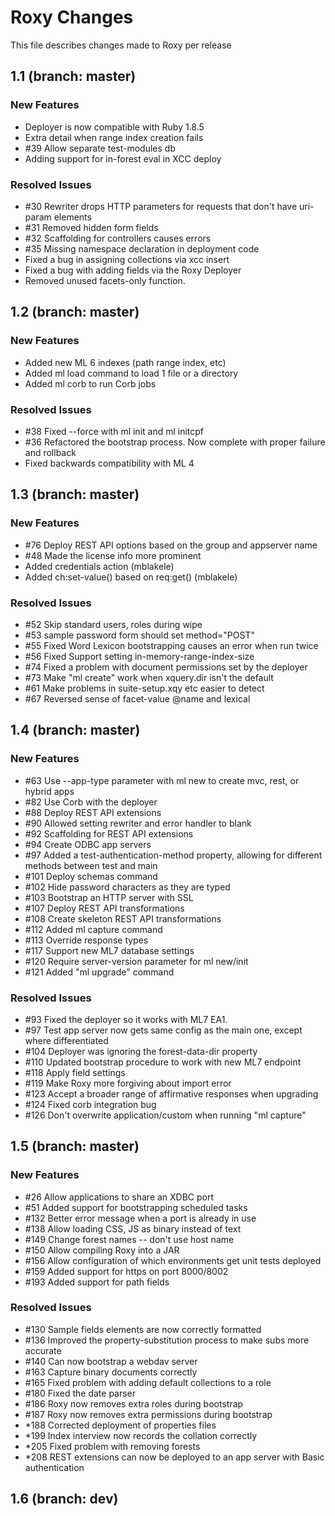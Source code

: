 # Roxy Changes
This file describes changes made to Roxy per release

## 1.1 (branch: master)

### New Features
* Deployer is now compatible with Ruby 1.8.5
* Extra detail when range index creation fails
* \#39 Allow separate test-modules db
* Adding support for in-forest eval in XCC deploy

### Resolved Issues
* \#30 Rewriter drops HTTP parameters for requests that don't have uri-param elements
* \#31 Removed hidden form fields
* \#32 Scaffolding for controllers causes errors
* \#35 Missing namespace declaration in deployment code
* Fixed a bug in assigning collections via xcc insert
* Fixed a bug with adding fields via the Roxy Deployer
* Removed unused facets-only function.

## 1.2 (branch: master)

### New Features
* Added new ML 6 indexes (path range index, etc)
* Added ml load command to load 1 file or a directory
* Added ml corb to run Corb jobs

### Resolved Issues
* \#38 Fixed --force with ml init and ml initcpf
* \#36 Refactored the bootstrap process. Now complete with proper failure and rollback
* Fixed backwards compatibility with ML 4

## 1.3 (branch: master)

### New Features
* \#76 Deploy REST API options based on the group and appserver name
* \#48 Made the license info more prominent
* Added credentials action (mblakele)
* Added ch:set-value() based on req:get() (mblakele)

### Resolved Issues
* \#52 Skip standard users, roles during wipe
* \#53 sample password form should set method="POST"
* \#55 Fixed Word Lexicon bootstrapping causes an error when run twice
* \#56 Fixed Support setting in-memory-range-index-size
* \#74 Fixed a problem with document permissions set by the deployer
* \#73 Make "ml create" work when xquery.dir isn't the default
* \#61 Make problems in suite-setup.xqy etc easier to detect
* \#67 Reversed sense of facet-value @name and lexical

## 1.4 (branch: master)

### New Features
* \#63 Use --app-type parameter with ml new to create mvc, rest, or hybrid apps
* \#82 Use Corb with the deployer
* \#88 Deploy REST API extensions
* \#90 Allowed setting rewriter and error handler to blank
* \#92 Scaffolding for REST API extensions
* \#94 Create ODBC app servers
* \#97 Added a test-authentication-method property, allowing for different methods between test and main
* \#101 Deploy schemas command
* \#102 Hide password characters as they are typed
* \#103 Bootstrap an HTTP server with SSL
* \#107 Deploy REST API transformations
* \#108 Create skeleton REST API transformations
* \#112 Added ml capture command
* \#113 Override response types
* \#117 Support new ML7 database settings
* \#120 Require server-version parameter for ml new/init
* \#121 Added "ml upgrade" command

### Resolved Issues
* \#93 Fixed the deployer so it works with ML7 EA1.
* \#97 Test app server now gets same config as the main one, except where differentiated
* \#104 Deployer was ignoring the forest-data-dir property
* \#110 Updated bootstrap procedure to work with new ML7 endpoint
* \#118 Apply field settings
* \#119 Make Roxy more forgiving about import error
* \#123 Accept a broader range of affirmative responses when upgrading
* \#124 Fixed corb integration bug
* \#126 Don't overwrite application/custom when running "ml capture"

## 1.5 (branch: master)

### New Features
* \#26  Allow applications to share an XDBC port
* \#51  Added support for bootstrapping scheduled tasks
* \#132 Better error message when a port is already in use
* \#138 Allow loading CSS, JS as binary instead of text
* \#149 Change forest names -- don't use host name
* \#150 Allow compiling Roxy into a JAR
* \#156 Allow configuration of which environments get unit tests deployed
* \#159 Added support for https on port 8000/8002
* \#193 Added support for path fields

### Resolved Issues
* \#130 Sample fields elements are now correctly formatted
* \#136 Improved the property-substitution process to make subs more accurate
* \#140 Can now bootstrap a webdav server
* \#163 Capture binary documents correctly
* \#165 Fixed problem with adding default collections to a role
* \#180 Fixed the date parser
* \#186 Roxy now removes extra roles during bootstrap
* \#187 Roxy now removes extra permissions during bootstrap
* \*188 Corrected deployment of properties files
* \*199 Index interview now records the collation correctly
* \*205 Fixed problem with removing forests
* \*208 REST extensions can now be deployed to an app server with Basic authentication

## 1.6 (branch: dev)

